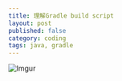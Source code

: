 ```yaml
---
title: 理解Gradle build script
layout: post
published: false
category: coding
tags: java, gradle
---
```


![Imgur](https://i.imgur.com/cB5V3j3.jpg)
